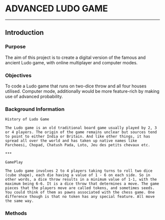 # ADVANCED LUDO GAME

***

## Introduction

### Purpose

The aim of this project is to create a digital version of the famous and ancient Ludo game, with online multiplayer and computer modes.


### Objectives

To code a Ludo game that runs on two-dice throw and all four houses utilised. Computer mode, additionally would be more feature-rich by making use of advanced probability.

### Background Information

    History of Ludo Game

    The Ludo game is an old traditional board game usually played by 2, 3 or 4 players. The origin of the game remains unclear but sources tend to point to either India or Britain. And like other things, it has spread all over the world and has taken up native names like Parcheesi, Chopad, Chatush Pada, Loto, Jeu des petits chevaux etc.

    ***

    GamePlay

    The Ludo game involves 2 to 4 players taking turns to roll two dice (cube shape), each die having a value of 1 - 6 on each side. So in other words, a dice throw results in a minimum value of 1-1, with the maximum being 6-6. It is a dice throw that determines a move. The game pieces that the players move are called tokens, and sometimes seeds. You could think of them as pawns associated with the chess game. One difference though is that no token has any special feature. All move the same way. 

### Methods

